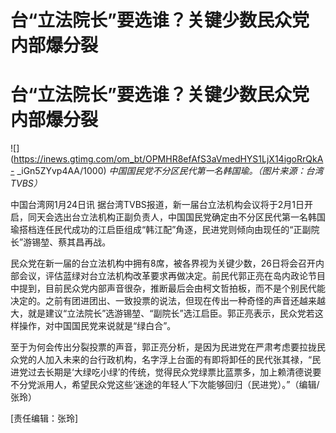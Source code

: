 # 台“立法院长”要选谁？关键少数民众党内部爆分裂

# 台“立法院长”要选谁？关键少数民众党内部爆分裂

![](https://inews.gtimg.com/om_bt/OPMHR8efAfS3aVmedHYS1LjX14igoRrQkA-
_iGn5ZYvp4AA/1000) _中国国民党不分区民代第一名韩国瑜。（图片来源：台湾TVBS）_

中国台湾网1月24日讯
据台湾TVBS报道，新一届台立法机构会议将于2月1日开启，同天会选出台立法机构正副负责人，中国国民党确定由不分区民代第一名韩国瑜搭档连任民代成功的江启臣组成“韩江配”角逐，民进党则倾向由现任的“正副院长”游锡堃、蔡其昌再战。

民众党在新一届的台立法机构中拥有8席，被各界视为关键少数，26日将会召开内部会议，评估蓝绿对台立法机构改革要求再做决定。前民代郭正亮在岛内政论节目中提到，目前民众党内部声音很杂，推断最后会由柯文哲拍板，而不是个别民代能决定的。之前有团进团出、一致投票的说法，但现在传出一种奇怪的声音还越来越大，就是建议“立法院长”选游锡堃、“副院长”选江启臣。郭正亮表示，民众党若这样操作，对中国国民党来说就是“绿白合”。

至于为何会传出分裂投票的声音，郭正亮分析，是因为民进党在严肃考虑要拉拢民众党的人加入未来的台行政机构，名字浮上台面的有即将卸任的民代张其禄，“民进党过去长期是‘大绿吃小绿’的传统，觉得民众党绿票比蓝票多，加上赖清德说要不分党派用人，希望民众党这些‘迷途的年轻人’下次能够回归（民进党）。”（编辑/张玲）

[责任编辑：张玲]

